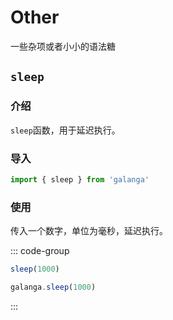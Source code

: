 # Other

一些杂项或者小小的语法糖

## `sleep`

### 介绍

`sleep`函数，用于延迟执行。

### 导入

```js
import { sleep } from 'galanga'
```

### 使用

传入一个数字，单位为毫秒，延迟执行。

::: code-group

```js [按需引入]
sleep(1000)
```

```js [全局引入]
galanga.sleep(1000)
```

:::
